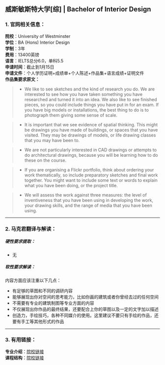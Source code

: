 ## 威斯敏斯特大学[综] | Bachelor of Interior Design


### 1. 官网相关信息：

**院校**：University of Westminster    
**学位**：BA (Hons) Interior Design   
**学制**：3年  
**费用**：13400英镑  
**语言**：IELTS总分6.0，单科5.5      
**申请时间**：截止到1月15日  
**申请文件**：个人学历证明+成绩单+个人陈述+作品集+语言成绩+证明文件  
**作品集要求原文：**   

>- We like to see sketches and the kind of research you do. We are interested to see how you have taken something you have researched and turned it into an idea. We also like to see finished pieces, so you could include things you have put in for an exam. If you have big models or installations, the best thing to do is to photograph them giving some sense of scale.

>- It is important that we see evidence of spatial thinking. This might be drawings you have made of buildings, or spaces that you have visited. They may be drawings of models, or life drawing classes that you may have been to.

>- We are not particularly interested in CAD drawings or attempts to do architectural drawings, because you will be learning how to do these on the course.

>- If you are organising a Flickr portfolio, think about ordering your work thematically, so include preparatory sketches and final work together. You might want to include some text or words to explain what you have been doing, or the project title.

>- We will assess the work against three measures: the level of inventiveness that you have been using in developing the work, your drawing skills, and the range of media that you have been using.





---


### 2. 马克君翻译与解读：

##### 硬性要求提取：
- 无


##### 软性要求解读：
内容方面应该注重以下几点：

- 有足够的草图和不同的调研内容
- 能够展现出你对空间的思考能力，比如你画的建筑或者你曾经去过的任何空间
- 不需要有专业的建筑制图等专业方面的内容
- 不仅展现出你作品的最终结果，还要配合上你的草图以及一定的文字加以描述
- 创造力，手绘技巧，各种不同媒介的使用。这里建议不要只有手绘的作品，还要有手工等其他形式的作品


---


### 3. 有用链接：

**专业介绍**：[院校链接](https://www.westminster.ac.uk/architecture-and-interiors-courses/2019-20/september/full-time/interior-architecture-ba-honours)  
**课程结构**：[院校链接](https://www.westminster.ac.uk/architecture-and-interiors-courses/2019-20/september/full-time/interior-architecture-ba-honours) 